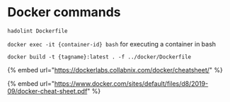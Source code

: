 # Docker commands

`hadolint Dockerfile`

`docker exec -it {container-id} bash` for executing a container in bash

`docker build -t {tagname}:latest . -f ../docker/Dockerfile`

{% embed url="https://dockerlabs.collabnix.com/docker/cheatsheet/" %}



{% embed url="https://www.docker.com/sites/default/files/d8/2019-09/docker-cheat-sheet.pdf" %}

